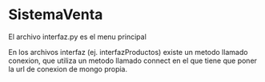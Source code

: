 # SistemaVenta

El archivo interfaz.py es el menu principal

En los archivos interfaz (ej. interfazProductos) existe un metodo llamado conexion, que utiliza un metodo llamado connect en el que tiene que poner la url de conexion de mongo propia.
